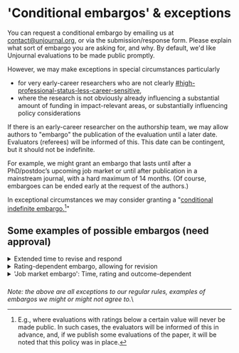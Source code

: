 # 'Conditional embargos' & exceptions

You can request a conditional embargo by emailing us at [contact@unjournal.org](mailto:contact@unjournal.org), or via the submission/response form. Please explain what sort of embargo you are asking for, and why. By default, we'd like Unjournal evaluations to be made public promptly.&#x20;

However, we may make exceptions in special circumstances particularly&#x20;

* for very early-career researchers who are not clearly [#high-professional-status-less-career-sensitive](direct-evaluation-track.md#high-professional-status-less-career-sensitive "mention"),
* where the research is not obviously already influencing a substantial amount of funding in impact-relevant areas, or substantially influencing policy considerations

If there is an early-career researcher on the authorship team, we may allow authors to "embargo" the publication of the evaluation until a later date. Evaluators (referees) will be informed of this. This date can be contingent, but it should not be indefinite.&#x20;

For example, we might grant an embargo that lasts until after a PhD/postdoc’s upcoming job market or until after publication in a mainstream journal, with a hard maximum of 14 months. (Of course, embargoes can be ended early at the request of the authors.)

In exceptional circumstances we may consider granting a "[conditional indefinite embargo.](#user-content-fn-1)[^1]"



## Some examples of possible embargos (need approval)

<details>

<summary>Extended time to revise and respond</summary>

1. We will invite 2 or 3 relevant experts to evaluate and rate this work, letting them know about the following embargo
2. When the evaluations come back, we will ask if you want to respond/revise.  If you commit to responding (please let us know your plan within 1 week):
   1. &#x20;we will make it public that the evaluations are complete, and you have committed to revise and respond.&#x20;
   2. We will give you 8 weeks to revise the paper, to write a response note how you have revised,
   3. We will give the evaluators additional time to adjust their evaluations and ratings in response to your revision/response
   4. After this we will publish the evaluation package
3. If you do not commit to responding, we will post the evaluation package
4. If you are happy with the evaluations, we can post them at any time, by your request.

</details>

<details>

<summary>Rating-dependent embargo, allowing for revision</summary>

1. We will  invite 2 or 3 relevant experts to evaluate and rate this work, letting them know about the following embargo
2. When the evaluations come back..., we will ask if you want to respond.&#x20;
   1. If all evaluators gave a 4.5 rating or higher as their middle rating on the "[Journal rank tier, normative](https://globalimpact.gitbook.io/the-unjournal-project-and-communication-space/policies-projects-evaluation-workflow/evaluation/guidelines-for-evaluators#journal-ranking-tiers)" rating (basically suggesting they think it's at the level meriting publication in a top-5+ journal) we will give you 3 weeks to respond before posting the package. (This is roughly our usual policy)
   2. Otherwise (if any rate below 4.5 but none rate it below 3.25) we will give you 8 weeks to revise the paper in response to this, to write a response noting how you have responded. We will give the evaluators further time to adjust their evaluations and ratings in turn, before posting the evaluation package.
   3. If any evaluators rate the paper 'fairly negatively' (below 3.25) on this measure, we will grant a six month embargo from this point, before posting the package. During this time you will also have the opportunity to revise and respond, as in the previous case (case 2.2).&#x20;
3. If you are happy with the evaluations, we can post them at any time, by your request.

</details>

<details>

<summary>'Job market embargo': Time, rating and outcome-dependent </summary>

1. We will  invite 2 or 3 relevant experts to evaluate and rate this work, letting them know about the following embargo
2. When the evaluations come back. If all evaluators gave a 4.5 rating or higher as their middle rating on the "[Journal rank tier, normative](https://globalimpact.gitbook.io/the-unjournal-project-and-communication-space/policies-projects-evaluation-workflow/evaluation/guidelines-for-evaluators#journal-ranking-tiers)" rating (basically suggesting they think it's at the level meriting publication in a top-5+ journal) we will give you 3 weeks to respond before posting the package. (This is roughly our usual policy)
3. Otherwise we will wait to post the evaluations until June 15, or until all PhD student or Post-doc authors have found a new job (as reported on social media, LinkedIn etc)
   1. During the intervening time, you have the opportunity to revise and respond, and if you do we give the evaluators time to update their evaluations and ratings in turn.&#x20;
4. If you are happy with the evaluations, we can post them at any time, by your request.

</details>

###

_Note: the above are all exceptions to our regular rules, examples of embargos we might or  might not agree to._\




[^1]: E.g., where evaluations with ratings below a certain value will never be made public. In such cases, the evaluators will be informed of this in advance, and, if we publish some evaluations of the paper, it will be noted that this policy was in place.
